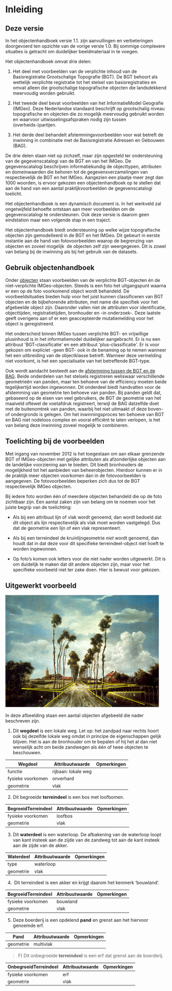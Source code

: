 Inleiding
=========

Deze versie
-----------

In het objectenhandboek versie 1.1. zijn aanvullingen en verbeteringen
doorgevoerd ten opzichte van de vorige versie 1.0. Bij sommige complexere
situaties is getracht om duidelijker beeldmateriaal in te voegen.

Het objectenhandboek omvat drie delen:

1.  Het deel met voorbeelden van de verplichte inhoud van de Basisregistratie
    Grootschalige Topografie (BGT). De BGT behoort als wettelijk verplichte
    registratie tot het stelsel van basisregistraties en omvat alleen die
    grootschalige topografische objecten die landsdekkend meervoudig worden
    gebruikt.

2.  Het tweede deel bevat voorbeelden van het InformatieModel Geografie (IMGeo).
    Deze Nederlandse standaard beschrijft op grootschalig niveau topografische
    en objecten die zo mogelijk meervoudig gebruikt worden en waarvoor
    uitwisselingsafspraken nodig zijn tussen (overheids-)partijen.

3.  Het derde deel behandelt afstemmingsvoorbeelden voor wat betreft de
    inwinning in combinatie met de Basisregistratie Adressen en Gebouwen (BAG).

De drie delen staan niet op zichzelf, maar zijn opgesteld ter ondersteuning van
de gegevenscatalogi van de BGT en van het IMGeo. De gegevenscatalogi beschrijven
informatiekundig de objecttypen, attributen en domeinwaarden die behoren tot de
gegevensverzamelingen van respectievelijk de BGT en het IMGeo. Aangezien een
plaatje meer zegt dan 1000 woorden, is ervoor gekozen een objectenhandboek op te
stellen dat aan de hand van een aantal praktijkvoorbeelden de gegevenscatalogi
toelicht.

Het objectenhandboek is een dynamisch document is. In het werkveld zal
ongetwijfeld behoefte ontstaan aan meer voorbeelden om de gegevenscatalogi te
ondersteunen. Ook deze versie is daarom geen eindstation maar een volgende stap
in een traject.

Het objectenhandboek biedt ondersteuning op welke wijze topografische objecten
zijn gemodelleerd in de BGT en het IMGeo. Dit gebeurt in eerste instantie aan de
hand van fotovoorbeelden waarop de begrenzing van objecten en zoveel mogelijk 
de objecten zelf zijn weergegeven. Dit is zowel van belang bij de inwinning als
bij het gebruik van de datasets.

Gebruik objectenhandboek
------------------------

Onder [objecten](https://imgeo.geostandaarden.nl/def/imgeo-object) staan
voorbeelden van de verplichte BGT-objecten én de niet-verplichte
IMGeo-objecten. Steeds is een foto het uitgangspunt waarna er een op de foto
voorkomend object wordt behandeld. De voorbeeldsituaties bieden hulp voor het
juist kunnen classificeren van BGT objecten en de bijbehorende attributen, met
name die specifiek voor het afgebeelde object zijn. Daaronder vallen niet de
attributen voor identificatie, objecttijden, registratietijden, bronhouder en
-in onderzoek-. Deze laatste geeft overigens aan of er een geaccepteerde
mutatiemelding voor het object is geregistreerd.

Het onderscheid binnen IMGeo tussen verplichte BGT- en vrijwillige plusinhoud is
in het informatiemodel duidelijker aangebracht. Er is nu een attribuut
'BGT-classificatie' en een attribuut 'plus-classificatie'. Er is voor gekozen om
expliciet -geen BGT- ook in de benaming op te nemen wanneer het een uitbreiding
van de objectklasse betreft. Wanneer deze vermelding niet voorkomt, is het een
specialisatie van het betreffende BGT-type.

Ook wordt aandacht besteedt aan de [afstemming tussen de BGT en de
BAG](https://imgeo.geostandaarden.nl/def/imgeo-object/pand/inwinningsregel-bgt-en-bag).
Beide onderdelen van het stelsels registreren weliswaar verschillende
geometrieën van panden, maar ten behoeve van de efficiency moeten beide
tegelijkertijd worden ingewonnen. Dit onderdeel biedt handvatten voor de
afstemming van geometrie ten behoeve van panden. Bij panden geldt dat, gebaseerd
op de eisen van veel gebruikers, de BGT de geometrie van het maaiveld oftewel de
voetafdruk registreert, terwijl de BAG datzelfde doet met de buitenomtrek van
panden, waarbij het niet uitmaakt of deze boven- of ondergronds is gelegen. Om
het inwinningsproces ten behoeve van BGT en BAG niet nodeloos complex en vooral
efficiënt te laten verlopen, is het van belang deze inwinning zoveel mogelijk te
combineren.

Toelichting bij de voorbeelden
------------------------------

Met ingang van november 2012 is het toegestaan om aan elkaar grenzende BGT of
IMGeo-objecten met gelijke attributen als afzonderlijke objecten aan de
landelijke voorziening aan te bieden. Dit biedt bronhouders de mogelijkheid tot
het aanbieden van beheerobjecten. Hierdoor kunnen er in de praktijk meer
objecten voorkomen dan in de fotovoorbeelden is aangegeven. De fotovoorbeelden
beperken zich dus tot de BGT respectievelijk IMGeo objecten.

Bij iedere foto worden één of meerdere objecten behandeld die op de foto
zichtbaar zijn. Een aantal zaken zijn van belang om te noemen voor het juiste
begrip van de toelichting:

-   Als bij een attribuut lijn of vlak wordt genoemd, dan wordt bedoeld dat dit
    object als lijn respectievelijk als vlak moet worden vastgelegd. Dus dat de
    geometrie een lijn of een vlak representeert.

-   Als bij een terreindeel de kruinlijngeometrie *niet* wordt genoemd, dan
    houdt dat in dat deze voor dit specifieke terreindeel-object niet hoeft te
    worden ingewonnen.

-   Op foto’s komen ook letters voor die niet nader worden uitgewerkt. Dit is om
    duidelijk te maken dat dit andere objecten zijn, maar voor het specifieke
    voorbeeld niet ter zake doen. Hier is bewust voor gekozen.

Uitgewerkt voorbeeld
--------------------

![](media/3b944fa01489a03cb175a7f2bc8dced5.png)

In deze afbeelding staan een aantal objecten afgebeeld die nader beschreven
zijn.

1.  Dit **wegdeel** is een lokale weg. Let op: het zandpad naar rechts hoort ook
    bij dezelfde lokale weg omdat in principe de eigenschappen gelijk blijven.
    Het is aan de bronhouder om te bepalen of hij het al dan niet wenselijk acht
    om beide zandwegen als één of twee objecten te beschouwen.

| **Wegdeel**       | **Attribuutwaarde** | **Opmerkingen** |
|-------------------|---------------------|-----------------|
| functie           | rijbaan: lokale weg |                 |
| fysieke voorkomen | onverhard           |                 |
| geometrie         | vlak                |                 |

2.  Dit begroeide **terreindeel** is een bos met loofbomen.

| **BegroeidTerreindeel** | **Attribuutwaarde** | **Opmerkingen** |
|-------------------------|---------------------|-----------------|
| fysieke voorkomen       | loofbos             |                 |
| geometrie               | vlak                |                 |

3.  Dit **waterdeel** is een waterloop. De afbakening van de waterloop loopt van
    kant insteek aan de zijde van de zandweg tot aan de kant insteek aan de
    zijde van de akker.

| **Waterdeel** | **Attribuutwaarde** | **Opmerkingen** |
|---------------|---------------------|-----------------|
| type          | waterloop           |                 |
| geometrie     | vlak                |                 |

4.   Dit terreindeel is een akker en krijgt daarom het kenmerk ‘bouwland’.

| **BegroeidTerreindeel** | **Attribuutwaarde** | **Opmerkingen** |
|-------------------------|---------------------|-----------------|
| fysieke voorkomen       | bouwland            |                 |
| geometrie               | vlak                |                 |

5.  Deze boerderij is een opdelend **pand** en grenst aan het hiervoor genoemde
    erf.

| **Pand**  | **Attribuutwaarde** | **Opmerkingen** |
|-----------|---------------------|-----------------|
| geometrie | multivlak           |                 |

>   F) Dit onbegroeide **terreindeel** is een erf dat grenst aan de boerderij.

| **OnbegroeidTerreindeel** | **Attribuutwaarde** | **Opmerkingen** |
|---------------------------|---------------------|-----------------|
| fysieke voorkomen         | erf                 |                 |
| geometrie                 | vlak                |                 |
